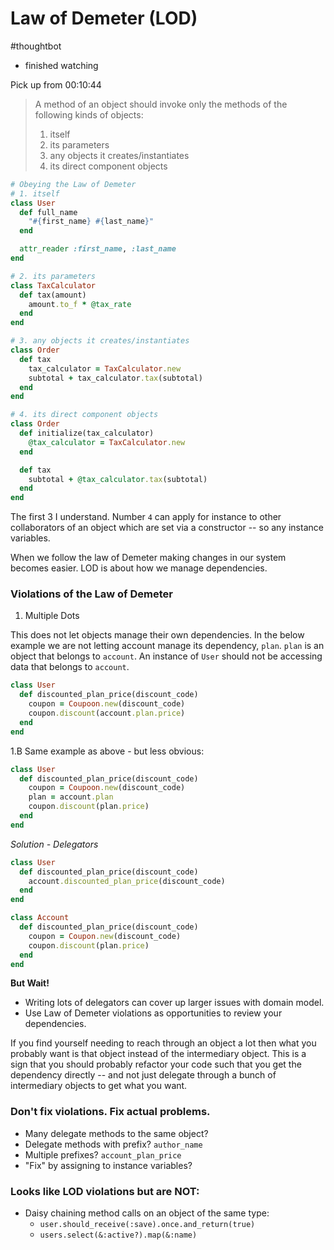 # Law of Demeter (LOD)
#thoughtbot

- finished watching

Pick up from 00:10:44

> A method of an object should invoke only the methods of the following kinds of objects:
> 1. itself
> 2. its parameters
> 3. any objects it creates/instantiates
> 4. its direct component objects

```ruby
# Obeying the Law of Demeter
# 1. itself
class User
  def full_name
    "#{first_name} #{last_name}"
  end

  attr_reader :first_name, :last_name
end

# 2. its parameters
class TaxCalculator
  def tax(amount)
    amount.to_f * @tax_rate
  end
end

# 3. any objects it creates/instantiates
class Order
  def tax
    tax_calculator = TaxCalculator.new
    subtotal + tax_calculator.tax(subtotal)
  end
end

# 4. its direct component objects
class Order
  def initialize(tax_calculator)
    @tax_calculator = TaxCalculator.new
  end

  def tax
    subtotal + @tax_calculator.tax(subtotal)
  end
end
```

The first 3 I understand. Number `4` can apply for instance to other collaborators of an object which are set via a constructor -- so any instance variables.

When we follow the law of Demeter making changes in our system becomes easier. LOD is about how we manage dependencies.

### Violations of the Law of Demeter

1. Multiple Dots

This does not let objects manage their own dependencies. In the below example we are not letting account manage its dependency, `plan`. `plan` is an object that belongs to `account`. An instance of `User` should not be accessing data that belongs to `account`. 

```ruby
class User
  def discounted_plan_price(discount_code)
    coupon = Coupoon.new(discount_code)
    coupon.discount(account.plan.price)
  end
end
```
1.B Same example as above - but less obvious:

```ruby
class User
  def discounted_plan_price(discount_code)
    coupon = Coupoon.new(discount_code)
    plan = account.plan
    coupon.discount(plan.price)
  end
end
```

*Solution - Delegators*

```ruby
class User
  def discounted_plan_price(discount_code)
    account.discounted_plan_price(discount_code)
  end
end

class Account
  def discounted_plan_price(discount_code)
    coupon = Coupon.new(discount_code)
    coupon.discount(plan.price)
  end
end
```

**But Wait!**

* Writing lots of delegators can cover up larger issues with domain model.
* Use Law of Demeter violations as opportunities to review your dependencies.

If you find yourself needing to reach through an object a lot then what you probably want is that object instead of the intermediary object. This is a sign that you should probably refactor your code such that you get the dependency directly -- and not just delegate through a bunch of intermediary objects to get what you want.

### Don't fix violations. Fix actual problems.

* Many delegate methods to the same object?
* Delegate methods with prefix? `author_name`
* Multiple prefixes? `account_plan_price`
* "Fix" by assigning to instance variables?

### Looks like LOD violations but are NOT:
* Daisy chaining method calls on an object of the same type: 
  * `user.should_receive(:save).once.and_return(true)`
  * `users.select(&:active?).map(&:name)`
